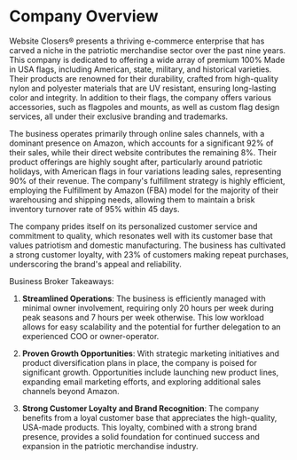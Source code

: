 # Company Overview

Website Closers® presents a thriving e-commerce enterprise that has carved a niche in the patriotic merchandise sector over the past nine years. This company is dedicated to offering a wide array of premium 100% Made in USA flags, including American, state, military, and historical varieties. Their products are renowned for their durability, crafted from high-quality nylon and polyester materials that are UV resistant, ensuring long-lasting color and integrity. In addition to their flags, the company offers various accessories, such as flagpoles and mounts, as well as custom flag design services, all under their exclusive branding and trademarks.

The business operates primarily through online sales channels, with a dominant presence on Amazon, which accounts for a significant 92% of their sales, while their direct website contributes the remaining 8%. Their product offerings are highly sought after, particularly around patriotic holidays, with American flags in four variations leading sales, representing 90% of their revenue. The company's fulfillment strategy is highly efficient, employing the Fulfillment by Amazon (FBA) model for the majority of their warehousing and shipping needs, allowing them to maintain a brisk inventory turnover rate of 95% within 45 days.

The company prides itself on its personalized customer service and commitment to quality, which resonates well with its customer base that values patriotism and domestic manufacturing. The business has cultivated a strong customer loyalty, with 23% of customers making repeat purchases, underscoring the brand's appeal and reliability.

Business Broker Takeaways:

1. **Streamlined Operations**: The business is efficiently managed with minimal owner involvement, requiring only 20 hours per week during peak seasons and 7 hours per week otherwise. This low workload allows for easy scalability and the potential for further delegation to an experienced COO or owner-operator.

2. **Proven Growth Opportunities**: With strategic marketing initiatives and product diversification plans in place, the company is poised for significant growth. Opportunities include launching new product lines, expanding email marketing efforts, and exploring additional sales channels beyond Amazon.

3. **Strong Customer Loyalty and Brand Recognition**: The company benefits from a loyal customer base that appreciates the high-quality, USA-made products. This loyalty, combined with a strong brand presence, provides a solid foundation for continued success and expansion in the patriotic merchandise industry.